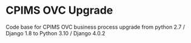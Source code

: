 # CPIMS OVC Upgrade
Code base for CPIMS OVC business process upgrade from python 2.7 / Django 1.8 to Python 3.10 / Django 4.0.2
